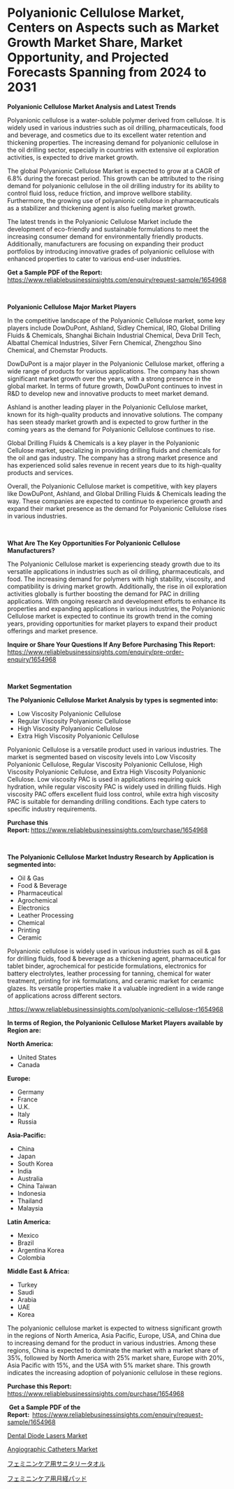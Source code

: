 <p><h1>Polyanionic Cellulose Market, Centers on Aspects such as Market Growth Market Share, Market Opportunity, and Projected Forecasts Spanning from 2024 to 2031</h1></p><p><strong>Polyanionic Cellulose Market Analysis and Latest Trends</strong></p>
<p><p>Polyanionic cellulose is a water-soluble polymer derived from cellulose. It is widely used in various industries such as oil drilling, pharmaceuticals, food and beverage, and cosmetics due to its excellent water retention and thickening properties. The increasing demand for polyanionic cellulose in the oil drilling sector, especially in countries with extensive oil exploration activities, is expected to drive market growth.</p><p>The global Polyanionic Cellulose Market is expected to grow at a CAGR of 6.8% during the forecast period. This growth can be attributed to the rising demand for polyanionic cellulose in the oil drilling industry for its ability to control fluid loss, reduce friction, and improve wellbore stability. Furthermore, the growing use of polyanionic cellulose in pharmaceuticals as a stabilizer and thickening agent is also fueling market growth.</p><p>The latest trends in the Polyanionic Cellulose Market include the development of eco-friendly and sustainable formulations to meet the increasing consumer demand for environmentally friendly products. Additionally, manufacturers are focusing on expanding their product portfolios by introducing innovative grades of polyanionic cellulose with enhanced properties to cater to various end-user industries.</p></p>
<p><strong>Get a Sample PDF of the Report:&nbsp;</strong> <a href="https://www.reliablebusinessinsights.com/enquiry/request-sample/1654968">https://www.reliablebusinessinsights.com/enquiry/request-sample/1654968</a></p>
<p>&nbsp;</p>
<p><strong>Polyanionic Cellulose Major Market Players</strong></p>
<p><p>In the competitive landscape of the Polyanionic Cellulose market, some key players include DowDuPont, Ashland, Sidley Chemical, IRO, Global Drilling Fluids & Chemicals, Shanghai Bichain Industrial Chemical, Deva Drill Tech, Albattal Chemical Industries, Silver Fern Chemical, Zhengzhou Sino Chemical, and Chemstar Products.</p><p>DowDuPont is a major player in the Polyanionic Cellulose market, offering a wide range of products for various applications. The company has shown significant market growth over the years, with a strong presence in the global market. In terms of future growth, DowDuPont continues to invest in R&D to develop new and innovative products to meet market demand.</p><p>Ashland is another leading player in the Polyanionic Cellulose market, known for its high-quality products and innovative solutions. The company has seen steady market growth and is expected to grow further in the coming years as the demand for Polyanionic Cellulose continues to rise.</p><p>Global Drilling Fluids & Chemicals is a key player in the Polyanionic Cellulose market, specializing in providing drilling fluids and chemicals for the oil and gas industry. The company has a strong market presence and has experienced solid sales revenue in recent years due to its high-quality products and services.</p><p>Overall, the Polyanionic Cellulose market is competitive, with key players like DowDuPont, Ashland, and Global Drilling Fluids & Chemicals leading the way. These companies are expected to continue to experience growth and expand their market presence as the demand for Polyanionic Cellulose rises in various industries.</p></p>
<p>&nbsp;</p>
<p><strong>What Are The Key Opportunities For Polyanionic Cellulose Manufacturers?</strong></p>
<p><p>The Polyanionic Cellulose market is experiencing steady growth due to its versatile applications in industries such as oil drilling, pharmaceuticals, and food. The increasing demand for polymers with high stability, viscosity, and compatibility is driving market growth. Additionally, the rise in oil exploration activities globally is further boosting the demand for PAC in drilling applications. With ongoing research and development efforts to enhance its properties and expanding applications in various industries, the Polyanionic Cellulose market is expected to continue its growth trend in the coming years, providing opportunities for market players to expand their product offerings and market presence.</p></p>
<p><strong>Inquire or Share Your Questions If Any Before Purchasing This Report:</strong> <a href="https://www.reliablebusinessinsights.com/enquiry/pre-order-enquiry/1654968">https://www.reliablebusinessinsights.com/enquiry/pre-order-enquiry/1654968</a></p>
<p>&nbsp;</p>
<p><strong>Market Segmentation</strong></p>
<p><strong>The Polyanionic Cellulose Market Analysis by types is segmented into:</strong></p>
<p><ul><li>Low Viscosity Polyanionic Cellulose</li><li>Regular Viscosity Polyanionic Cellulose</li><li>High Viscosity Polyanionic Cellulose</li><li>Extra High Viscosity Polyanionic Cellulose</li></ul></p>
<p><p>Polyanionic Cellulose is a versatile product used in various industries. The market is segmented based on viscosity levels into Low Viscosity Polyanionic Cellulose, Regular Viscosity Polyanionic Cellulose, High Viscosity Polyanionic Cellulose, and Extra High Viscosity Polyanionic Cellulose. Low viscosity PAC is used in applications requiring quick hydration, while regular viscosity PAC is widely used in drilling fluids. High viscosity PAC offers excellent fluid loss control, while extra high viscosity PAC is suitable for demanding drilling conditions. Each type caters to specific industry requirements.</p></p>
<p><strong>Purchase this Report:&nbsp;</strong><a href="https://www.reliablebusinessinsights.com/purchase/1654968">https://www.reliablebusinessinsights.com/purchase/1654968</a></p>
<p>&nbsp;</p>
<p><strong>The Polyanionic Cellulose Market Industry Research by Application is segmented into:</strong></p>
<p><ul><li>Oil & Gas</li><li>Food & Beverage</li><li>Pharmaceutical</li><li>Agrochemical</li><li>Electronics</li><li>Leather Processing</li><li>Chemical</li><li>Printing</li><li>Ceramic</li></ul></p>
<p><p>Polyanionic cellulose is widely used in various industries such as oil & gas for drilling fluids, food & beverage as a thickening agent, pharmaceutical for tablet binder, agrochemical for pesticide formulations, electronics for battery electrolytes, leather processing for tanning, chemical for water treatment, printing for ink formulations, and ceramic market for ceramic glazes. Its versatile properties make it a valuable ingredient in a wide range of applications across different sectors.</p></p>
<p><a href="https://www.reliablebusinessinsights.com/polyanionic-cellulose-r1654968">&nbsp;https://www.reliablebusinessinsights.com/polyanionic-cellulose-r1654968</a></p>
<p><strong>In terms of Region, the Polyanionic Cellulose Market Players available by Region are:</strong></p>
<p>
    <p> <strong> North America: </strong>
        <ul>
            <li>United States</li>
            <li>Canada</li>
        </ul>
        </p> 
    <p> <strong> Europe: </strong>
        <ul>
            <li>Germany</li>
            <li>France</li>
            <li>U.K.</li>
            <li>Italy</li>
            <li>Russia</li>
        </ul>
        </p> 
    <p> <strong> Asia-Pacific: </strong>
        <ul>
            <li>China</li>
            <li>Japan</li>
            <li>South Korea</li>
            <li>India</li>
            <li>Australia</li>
            <li>China Taiwan</li>
            <li>Indonesia</li>
            <li>Thailand</li>
            <li>Malaysia</li>
        </ul>
        </p> 
    <p> <strong> Latin America: </strong>
        <ul>
            <li>Mexico</li>
            <li>Brazil</li>
            <li>Argentina Korea</li>
            <li>Colombia</li>
        </ul>
        </p> 
    <p> <strong> Middle East & Africa: </strong>
        <ul>
            <li>Turkey</li>
            <li>Saudi</li>
            <li>Arabia</li>
            <li>UAE</li>
            <li>Korea</li>
        </ul>
    </p>
    </p>
<p><p>The polyanionic cellulose market is expected to witness significant growth in the regions of North America, Asia Pacific, Europe, USA, and China due to increasing demand for the product in various industries. Among these regions, China is expected to dominate the market with a market share of 35%, followed by North America with 25% market share, Europe with 20%, Asia Pacific with 15%, and the USA with 5% market share. This growth indicates the increasing adoption of polyanionic cellulose in these regions.</p></p>
<p><strong>Purchase this Report: </strong><a href="https://www.reliablebusinessinsights.com/purchase/1654968">https://www.reliablebusinessinsights.com/purchase/1654968</a></p>
<p>&nbsp;<strong>Get a Sample PDF of the Report:&nbsp;&nbsp;</strong><a href="https://www.reliablebusinessinsights.com/enquiry/request-sample/1654968">https://www.reliablebusinessinsights.com/enquiry/request-sample/1654968</a></p>
<p><strong></strong></p>
<p><p><a href="https://github.com/zcbxbnir25/Market-Research-Report-List-1/blob/main/dental-diode-lasers-market.md">Dental Diode Lasers Market</a></p><p><a href="https://github.com/mhrnetwork1/Market-Research-Report-List-1/blob/main/angiographic-catheters-market.md">Angiographic Catheters Market</a></p><p><a href="https://github.com/VinceMarvin1/Market-Research-Report-List-2/blob/main/8106154174846.md">フェミニンケア用サニタリータオル</a></p><p><a href="https://github.com/DayanaRunolfsdottir/Market-Research-Report-List-1/blob/main/5594754174847.md">フェミニンケア用月経パッド</a></p></p>